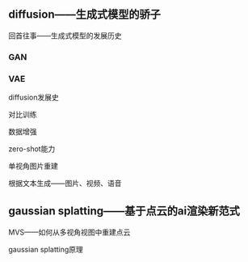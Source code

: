 ## **diffusion——生成式模型的骄子**
回首往事——生成式模型的发展历史
### GAN

### VAE





diffusion发展史

对比训练

数据增强

zero-shot能力

单视角图片重建

根据文本生成——图片、视频、语音

## gaussian splatting——基于点云的ai渲染新范式

MVS——如何从多视角视图中重建点云

gaussian splatting原理

